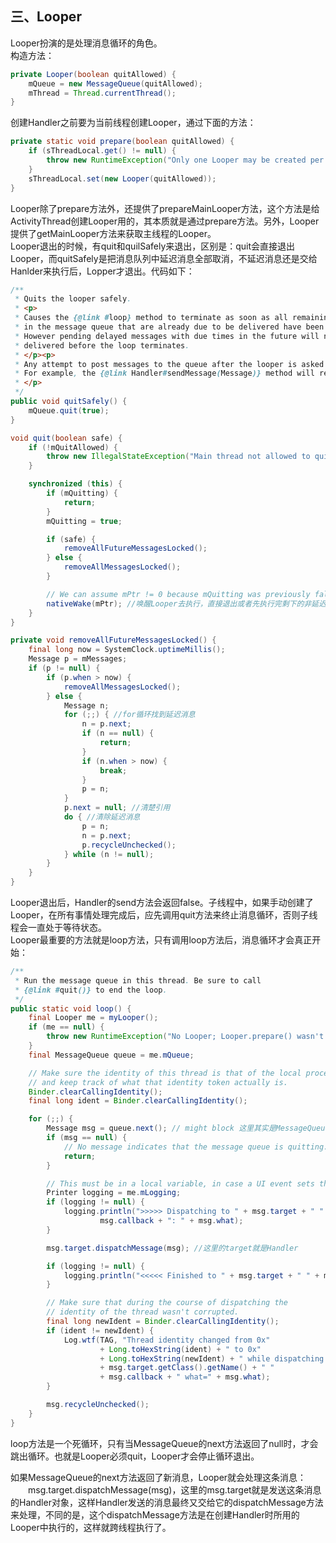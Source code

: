 ## 三、Looper
Looper扮演的是处理消息循环的角色。  
构造方法：
``` java
private Looper(boolean quitAllowed) {
    mQueue = new MessageQueue(quitAllowed);
    mThread = Thread.currentThread();
}
```
创建Handler之前要为当前线程创建Looper，通过下面的方法：
``` java
private static void prepare(boolean quitAllowed) {
    if (sThreadLocal.get() != null) {
        throw new RuntimeException("Only one Looper may be created per thread");
    }
    sThreadLocal.set(new Looper(quitAllowed));
}
```
Looper除了prepare方法外，还提供了prepareMainLooper方法，这个方法是给ActivityThread创建Looper用的，其本质就是通过prepare方法。另外，Looper提供了getMainLooper方法来获取主线程的Looper。  
Looper退出的时候，有quit和quilSafely来退出，区别是：quit会直接退出Looper，而quitSafely是把消息队列中延迟消息全部取消，不延迟消息还是交给Hanlder来执行后，Lopper才退出。代码如下：
``` java
/**
 * Quits the looper safely.
 * <p>
 * Causes the {@link #loop} method to terminate as soon as all remaining messages
 * in the message queue that are already due to be delivered have been handled.
 * However pending delayed messages with due times in the future will not be
 * delivered before the loop terminates.
 * </p><p>
 * Any attempt to post messages to the queue after the looper is asked to quit will fail.
 * For example, the {@link Handler#sendMessage(Message)} method will return false.
 * </p>
 */
public void quitSafely() {
    mQueue.quit(true);
}

void quit(boolean safe) {
    if (!mQuitAllowed) {
        throw new IllegalStateException("Main thread not allowed to quit.");
    }

    synchronized (this) {
        if (mQuitting) {
            return;
        }
        mQuitting = true;

        if (safe) {
            removeAllFutureMessagesLocked();
        } else {
            removeAllMessagesLocked();
        }

        // We can assume mPtr != 0 because mQuitting was previously false.
        nativeWake(mPtr); //唤醒Looper去执行，直接退出或者先执行完剩下的非延迟消息
    }
}

private void removeAllFutureMessagesLocked() {
    final long now = SystemClock.uptimeMillis();
    Message p = mMessages;
    if (p != null) {
        if (p.when > now) {
            removeAllMessagesLocked();
        } else {
            Message n;
            for (;;) { //for循环找到延迟消息
                n = p.next;
                if (n == null) {
                    return;
                }
                if (n.when > now) {
                    break;
                }
                p = n;
            }
            p.next = null; //清楚引用
            do { //清除延迟消息
                p = n;
                n = p.next;
                p.recycleUnchecked();
            } while (n != null);
        }
    }
}
```
Looper退出后，Handler的send方法会返回false。子线程中，如果手动创建了Looper，在所有事情处理完成后，应先调用quit方法来终止消息循环，否则子线程会一直处于等待状态。  
Looper最重要的方法就是loop方法，只有调用loop方法后，消息循环才会真正开始：
``` java
/**
 * Run the message queue in this thread. Be sure to call
 * {@link #quit()} to end the loop.
 */
public static void loop() {
    final Looper me = myLooper();
    if (me == null) {
        throw new RuntimeException("No Looper; Looper.prepare() wasn't called on this thread.");
    }
    final MessageQueue queue = me.mQueue;

    // Make sure the identity of this thread is that of the local process,
    // and keep track of what that identity token actually is.
    Binder.clearCallingIdentity();
    final long ident = Binder.clearCallingIdentity();

    for (;;) {
        Message msg = queue.next(); // might block 这里其实是MessageQueue的阻塞方法
        if (msg == null) {
            // No message indicates that the message queue is quitting.
            return;
        }

        // This must be in a local variable, in case a UI event sets the logger
        Printer logging = me.mLogging;
        if (logging != null) {
            logging.println(">>>>> Dispatching to " + msg.target + " " +
                    msg.callback + ": " + msg.what);
        }

        msg.target.dispatchMessage(msg); //这里的target就是Handler

        if (logging != null) {
            logging.println("<<<<< Finished to " + msg.target + " " + msg.callback);
        }

        // Make sure that during the course of dispatching the
        // identity of the thread wasn't corrupted.
        final long newIdent = Binder.clearCallingIdentity();
        if (ident != newIdent) {
            Log.wtf(TAG, "Thread identity changed from 0x"
                    + Long.toHexString(ident) + " to 0x"
                    + Long.toHexString(newIdent) + " while dispatching to "
                    + msg.target.getClass().getName() + " "
                    + msg.callback + " what=" + msg.what);
        }

        msg.recycleUnchecked();
    }
}
```
loop方法是一个死循环，只有当MessageQueue的next方法返回了null时，才会跳出循环。也就是Looper必须quit，Looper才会停止循环退出。  

如果MessageQueue的next方法返回了新消息，Looper就会处理这条消息：  
&emsp;&emsp;msg.target.dispatchMessage(msg)，这里的msg.target就是发送这条消息的Handler对象，这样Handler发送的消息最终又交给它的dispatchMessage方法来处理，不同的是，这个dispatchMessage方法是在创建Handler时所用的Looper中执行的，这样就跨线程执行了。
